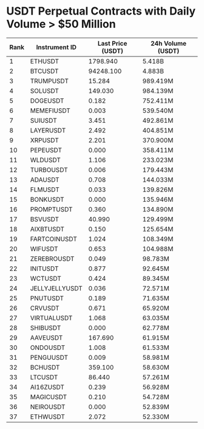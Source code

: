 # USDT Perpetual Contracts with Daily Volume > $50 Million

| Rank | Instrument ID | Last Price (USDT) | 24h Volume (USDT) |
|------|---------------|-------------------|-------------------|
| 1 | ETHUSDT | 1798.940 | 5.418B |
| 2 | BTCUSDT | 94248.100 | 4.883B |
| 3 | TRUMPUSDT | 15.284 | 989.419M |
| 4 | SOLUSDT | 149.030 | 984.139M |
| 5 | DOGEUSDT | 0.182 | 752.411M |
| 6 | MEMEFIUSDT | 0.003 | 539.540M |
| 7 | SUIUSDT | 3.451 | 492.861M |
| 8 | LAYERUSDT | 2.492 | 404.851M |
| 9 | XRPUSDT | 2.201 | 370.900M |
| 10 | PEPEUSDT | 0.000 | 358.411M |
| 11 | WLDUSDT | 1.106 | 233.023M |
| 12 | TURBOUSDT | 0.006 | 179.443M |
| 13 | ADAUSDT | 0.708 | 144.033M |
| 14 | FLMUSDT | 0.033 | 139.826M |
| 15 | BONKUSDT | 0.000 | 135.946M |
| 16 | PROMPTUSDT | 0.360 | 134.890M |
| 17 | BSVUSDT | 40.990 | 129.499M |
| 18 | AIXBTUSDT | 0.150 | 125.654M |
| 19 | FARTCOINUSDT | 1.024 | 108.349M |
| 20 | WIFUSDT | 0.653 | 104.988M |
| 21 | ZEREBROUSDT | 0.049 | 98.783M |
| 22 | INITUSDT | 0.877 | 92.645M |
| 23 | WCTUSDT | 0.424 | 89.345M |
| 24 | JELLYJELLYUSDT | 0.036 | 72.571M |
| 25 | PNUTUSDT | 0.189 | 71.635M |
| 26 | CRVUSDT | 0.671 | 65.920M |
| 27 | VIRTUALUSDT | 1.068 | 63.035M |
| 28 | SHIBUSDT | 0.000 | 62.778M |
| 29 | AAVEUSDT | 167.690 | 61.915M |
| 30 | ONDOUSDT | 1.008 | 61.533M |
| 31 | PENGUUSDT | 0.009 | 58.981M |
| 32 | BCHUSDT | 359.100 | 58.630M |
| 33 | LTCUSDT | 86.440 | 57.261M |
| 34 | AI16ZUSDT | 0.239 | 56.928M |
| 35 | MAGICUSDT | 0.210 | 54.728M |
| 36 | NEIROUSDT | 0.000 | 52.839M |
| 37 | ETHWUSDT | 2.072 | 52.330M |
